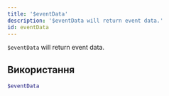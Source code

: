 ```yaml
---
title: '$eventData'
description: '$eventData will return event data.'
id: eventData
---
```


`$eventData` will return event data.

## Використання

```php
$eventData
```